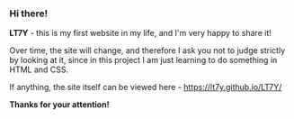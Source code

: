 ### Hi there!


**LT7Y** - this is my first website in my life, and I'm very happy to share it!

Over time, the site will change, and therefore I ask you not to judge strictly by looking at it, since in this project I am just learning to do something in HTML and CSS.

If anything, the site itself can be viewed here - https://lt7y.github.io/LT7Y/

**Thanks for your attention!**
